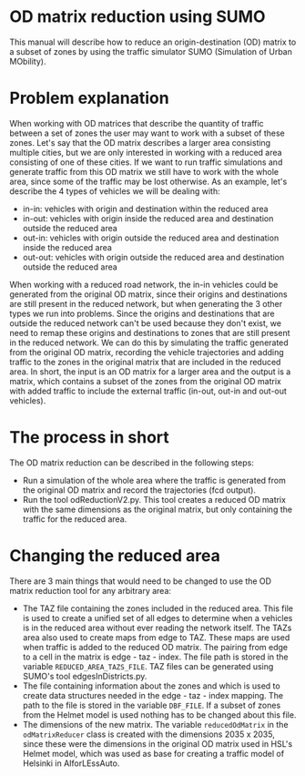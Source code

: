 # OD matrix reduction using SUMO

This manual will describe how to reduce an origin-destination (OD) matrix to a subset of zones by using the traffic simulator SUMO (Simulation of Urban MObility).

# Problem explanation

When working with OD matrices that describe the quantity of traffic between a set of zones the user may want to work with a subset of these zones. Let's say that the OD matrix describes a larger area consisting multiple cities, but we are only interested in working with a reduced area consisting of one of these cities. If we want to run traffic simulations and generate traffic from this OD matrix we still have to work with the whole area, since some of the traffic may be lost otherwise. As an example, let's describe the 4 types of vehicles we will be dealing with:

- in-in: vehicles with origin and destination within the reduced area
- in-out: vehicles with origin inside the reduced area and destination outside the reduced area
- out-in: vehicles with origin outside the reduced area and destination inside the reduced area
- out-out: vehicles with origin outside the reduced area and destination outside the reduced area

When working with a reduced road network, the in-in vehicles could be generated from the original OD matrix, since their origins and destinations are still present in the reduced network, but when generating the 3 other types we run into problems. Since the origins and destinations that are outside the reduced network can't be used because they don't exist, we need to remap these origins and destinations to zones that are still present in the reduced network. We can do this by simulating the traffic generated from the original OD matrix, recording the vehicle trajectories and adding traffic to the zones in the original matrix that are included in the reduced area. In short, the input is an OD matrix for a larger area and the output is a matrix, which contains a subset of the zones from the original OD matrix with added traffic to include the external traffic (in-out, out-in and out-out vehicles).

# The process in short

The OD matrix reduction can be described in the following steps:

- Run a simulation of the whole area where the traffic is generated from the original OD matrix and record the trajectories (fcd output).
- Run the tool odReductionV2.py. This tool creates a reduced OD matrix with the same dimensions as the original matrix, but only containing the traffic for the reduced area.

# Changing the reduced area

There are 3 main things that would need to be changed to use the OD matrix reduction tool for any arbitrary area:

- The TAZ file containing the zones included in the reduced area. This file is used to create a unified set of all edges to determine when a vehicles is in the reduced area without ever reading the network itself. The TAZs area also used to create maps from edge to TAZ. These maps are used when traffic is added to the reduced OD matrix. The pairing from edge to a cell in the matrix is edge - taz - index. The file path is stored in the variable `REDUCED_AREA_TAZS_FILE`. TAZ files can be generated using SUMO's tool edgesInDistricts.py.
- The file containing information about the zones and which is used to create data structures needed in the edge - taz - index mapping. The path to the file is stored in the variable `DBF_FILE`. If a subset of zones from the Helmet model is used nothing has to be changed about this file.
- The dimensions of the new matrix. The variable `reducedOdMatrix` in the `odMatrixReducer` class is created with the dimensions 2035 x 2035, since these were the dimensions in the original OD matrix used in HSL's Helmet model, which was used as base for creating a traffic model of Helsinki in AIforLEssAuto.

